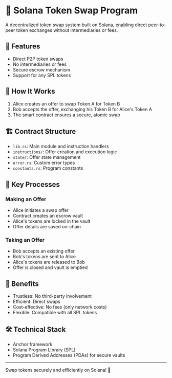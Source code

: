 # 🔄 Solana Token Swap Program

A decentralized token swap system built on Solana, enabling direct peer-to-peer token exchanges without intermediaries or fees.

## 🌟 Features

- Direct P2P token swaps
- No intermediaries or fees
- Secure escrow mechanism
- Support for any SPL tokens

## 🧠 How It Works

1. Alice creates an offer to swap Token A for Token B
2. Bob accepts the offer, exchanging his Token B for Alice's Token A
3. The smart contract ensures a secure, atomic swap

## 🏗️ Contract Structure

- `lib.rs`: Main module and instruction handlers
- `instructions/`: Offer creation and execution logic
- `state/`: Offer state management
- `error.rs`: Custom error types
- `constants.rs`: Program constants

## 🔑 Key Processes

### Making an Offer
- Alice initiates a swap offer
- Contract creates an escrow vault
- Alice's tokens are locked in the vault
- Offer details are saved on-chain

### Taking an Offer
- Bob accepts an existing offer
- Bob's tokens are sent to Alice
- Alice's tokens are released to Bob
- Offer is closed and vault is emptied

## 🚀 Benefits

- Trustless: No third-party involvement
- Efficient: Direct swaps
- Cost-effective: No fees (only network costs)
- Flexible: Compatible with all SPL tokens

## 🛠️ Technical Stack

- Anchor framework
- Solana Program Library (SPL)
- Program Derived Addresses (PDAs) for secure vaults

---

Swap tokens securely and efficiently on Solana! 🎉
